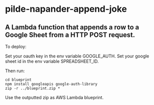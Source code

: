 # pilde-napander-append-joke

## A Lambda function that appends a row to a Google Sheet from a HTTP POST request.

To deploy:

Set your oauth key in the env variable GOOGLE_AUTH.
Set your google sheet id in the env variable SPREADSHEET_ID.

Then run:
```
cd blueprint
npm install googleapis google-auth-library
zip -r ../blueprint.zip *
```

Use the outputted zip as AWS Lambda blueprint.
